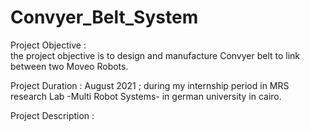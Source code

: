 # Convyer_Belt_System


Project Objective :  
   the project objective is to design and manufacture Convyer belt to link between two Moveo Robots.

Project Duration :
   August 2021 ; during my internship period in MRS research Lab -Multi Robot Systems- in german university in cairo.
    
Project Description :
